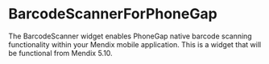 BarcodeScannerForPhoneGap
=========================

The BarcodeScanner widget enables PhoneGap native barcode scanning functionality within your Mendix mobile application. This is a widget that will be functional from Mendix 5.10.
